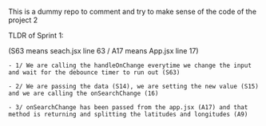 This is a dummy repo to comment and try to make sense of the code of the project 2




TLDR of Sprint 1:

(S63 means seach.jsx line 63 / A17 means App.jsx line 17)

	- 1/ We are calling the handleOnChange everytime we change the input and wait for the debounce timer to run out (S63)
	
	- 2/ We are passing the data (S14), we are setting the new value (S15) and we are calling the onSearchChange (16)
	
	- 3/ onSearchChange has been passed from the app.jsx (A17) and that method is returning and splitting the latitudes and longitudes (A9)

